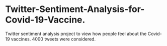 # Twitter-Sentiment-Analysis-for-Covid-19-Vaccine.
Twitter sentiment analysis project to view how people feel about the Covid-19 vaccines. 4000 tweets were considered. 
